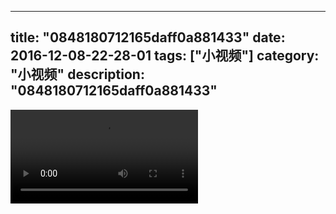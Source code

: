 
---
title: "0848180712165daff0a881433"
date: 2016-12-08-22-28-01
tags: ["小视频"]
category: "小视频"
description: "0848180712165daff0a881433"
---
<video src="http://ohtsqip0g.bkt.clouddn.com/0848180712165daff0a881433.mp4" controls="controls"></video>
